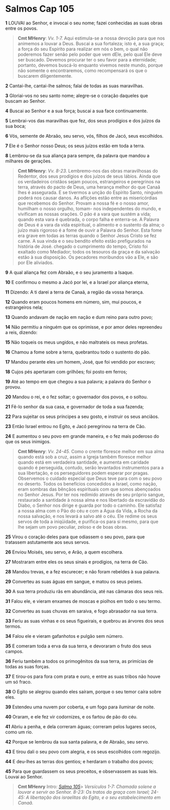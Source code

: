 # Salmos Cap 105

**1** 	LOUVAI ao Senhor, e invocai o seu nome; fazei conhecidas as suas obras entre os povos.

> **Cmt MHenry**: *Vv. 1-7.* Aqui estimula-se a nossa devoção para que nos animemos a louvar a Deus. Buscai a sua fortaleza; isto é, a sua graça; a força do seu Espírito para realizar em nós o bem, o qual não poderemos fazer senão pelo poder que vem dEle, pelo qual Ele deve ser buscado. Devemos procurar ter o seu favor para a eternidade; portanto, devemos buscá-lo enquanto vivemos neste mundo, porque não somente o encontraremos, como recompensará os que o buscarem diligentemente.

**2** 	Cantai-lhe, cantai-lhe salmos; falai de todas as suas maravilhas.

**3** 	Gloriai-vos no seu santo nome; alegre-se o coração daqueles que buscam ao Senhor.

**4** 	Buscai ao Senhor e a sua força; buscai a sua face continuamente.

**5** 	Lembrai-vos das maravilhas que fez, dos seus prodígios e dos juízos da sua boca;

**6** 	Vós, semente de Abraão, seu servo, vós, filhos de Jacó, seus escolhidos.

**7** 	Ele é o Senhor nosso Deus; os seus juízos estão em toda a terra.

**8** 	Lembrou-se da sua aliança para sempre, da palavra que mandou a milhares de gerações.

> **Cmt MHenry**: *Vv. 8-23.* Lembremo-nos das obras maravilhosas do Redentor, dos seus prodígios e dos juízos de seus lábios. Ainda que os verdadeiros cristãos sejam poucos, estrangeiros e peregrinos na terra, através do pacto de Deus, uma herança melhor do que Canaã lhes é assegurada. E se tivermos a unção do Espírito Santo, ninguém poderá nos causar danos. As aflições estão entre as misericórdias que recebemos do Senhor. Provam a nossa fé e o nosso amor, humilham o nosso orgulho, tomam- nos independentes do mundo, e vivificam as nossas orações. O pão é a vara que sustém a vida; quando esta vara é quebrada, o corpo falha e enterra-se. A Palavra de Deus é a vara da vida espiritual, o alimento e o sustento da alma; o juízo mais rigoroso é a fome de ouvir a Palavra do Senhor. Esta fome era grave em todas as terras quando o Senhor Jesus Cristo se fez carne. A sua vinda e o seu bendito efeito estão prefigurados na história de José. chegado o cumprimento do tempo, Cristo foi exaltado como Mediador; todos os tesouros da graça e da salvação estão à sua disposição. Os pecadores moribundos vão a Ele, e são por Ele aliviados.

**9** 	A qual aliança fez com Abraão, e o seu juramento a Isaque.

**10** 	E confirmou o mesmo a Jacó por lei, e a Israel por aliança eterna,

**11** 	Dizendo: A ti darei a terra de Canaã, a região da vossa herança.

**12** 	Quando eram poucos homens em número, sim, mui poucos, e estrangeiros nela;

**13** 	Quando andavam de nação em nação e dum reino para outro povo;

**14** 	Não permitiu a ninguém que os oprimisse, e por amor deles repreendeu a reis, dizendo:

**15** 	Não toqueis os meus ungidos, e não maltrateis os meus profetas.

**16** 	Chamou a fome sobre a terra, quebrantou todo o sustento do pão.

**17** 	Mandou perante eles um homem, José, que foi vendido por escravo;

**18** 	Cujos pés apertaram com grilhões; foi posto em ferros;

**19** 	Até ao tempo em que chegou a sua palavra; a palavra do Senhor o provou.

**20** 	Mandou o rei, e o fez soltar; o governador dos povos, e o soltou.

**21** 	Fê-lo senhor da sua casa, e governador de toda a sua fazenda;

**22** 	Para sujeitar os seus príncipes a seu gosto, e instruir os seus anciãos.

**23** 	Então Israel entrou no Egito, e Jacó peregrinou na terra de Cão.

**24** 	E aumentou o seu povo em grande maneira, e o fez mais poderoso do que os seus inimigos.

> **Cmt MHenry**: *Vv. 24-45.* Como o crente floresce melhor em sua alma quando está sob a cruz, assim a Igreja também floresce melhor quando está em verdadeira santidade, e aumenta em caridade quando é perseguida, contudo, serão levantados instrumentos para a sua libertação, e os perseguidores podem esperar por pragas. Observemos o cuidado especial que Deus teve para com o seu povo no deserto. Todos os benefícios concedidos a Israel, como nação, eram sombras das bênçãos espirituais com que somos abençoados no Senhor Jesus. Por ter nos redimido através de seu próprio sangue, restaurado a santidade à nossa alma e nos libertado da escravidão do Diabo, o Senhor nos dirige e guarda por todo o caminho. Ele satisfaz a nossa alma com o Pão do céu e com a Agua da Vida, a Rocha da nossa salvação, e nos levará a salvo até o céu. Ele redime os seus servos de toda a iniqüidade, e purifica-os para si mesmo, para que lhe sejam um povo peculiar, zeloso e de boas obras.

**25** 	Virou o coração deles para que odiassem o seu povo, para que tratassem astutamente aos seus servos.

**26** 	Enviou Moisés, seu servo, e Arão, a quem escolhera.

**27** 	Mostraram entre eles os seus sinais e prodígios, na terra de Cão.

**28** 	Mandou trevas, e a fez escurecer; e não foram rebeldes à sua palavra.

**29** 	Converteu as suas águas em sangue, e matou os seus peixes.

**30** 	A sua terra produziu rãs em abundância, até nas câmaras dos seus reis.

**31** 	Falou ele, e vieram enxames de moscas e piolhos em todo o seu termo.

**32** 	Converteu as suas chuvas em saraiva, e fogo abrasador na sua terra.

**33** 	Feriu as suas vinhas e os seus figueirais, e quebrou as árvores dos seus termos.

**34** 	Falou ele e vieram gafanhotos e pulgão sem número.

**35** 	E comeram toda a erva da sua terra, e devoraram o fruto dos seus campos.

**36** 	Feriu também a todos os primogênitos da sua terra, as primícias de todas as suas forças.

**37** 	E tirou-os para fora com prata e ouro, e entre as suas tribos não houve um só fraco.

**38** 	O Egito se alegrou quando eles saíram, porque o seu temor caíra sobre eles.

**39** 	Estendeu uma nuvem por coberta, e um fogo para iluminar de noite.

**40** 	Oraram, e ele fez vir codornizes, e os fartou de pão do céu.

**41** 	Abriu a penha, e dela correram águas; correram pelos lugares secos, como um rio.

**42** 	Porque se lembrou da sua santa palavra, e de Abraão, seu servo.

**43** 	E tirou dali o seu povo com alegria, e os seus escolhidos com regozijo.

**44** 	E deu-lhes as terras dos gentios; e herdaram o trabalho dos povos;

**45** 	Para que guardassem os seus preceitos, e observassem as suas leis. Louvai ao Senhor.


> **Cmt MHenry** Intro: *[Salmo 105](../19A-Sl/105.md#0)*> *Versículos 1-7: Chamada solene a louvar e servir ao Senhor. 8-23: Os tratos da graça com Israel; 24-45: A libertação dos israelitas do Egito, e o seu estabelecimento em Canaã.*